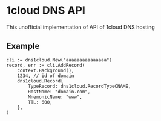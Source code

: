 # 1cloud DNS API

This unofficial implementation of API of 1cloud DNS hosting

## Example
```
cli := dns1cloud.New("aaaaaaaaaaaaaaa")
record, err := cli.AddRecord(
	context.Background(),
	1234, // id of domain
	dns1cloud.Record{
		TypeRecord: dns1cloud.RecordTypeCNAME,
		HostName: "domain.com",
		MnemonicName: "www",
		TTL: 600,
	},
)
```

